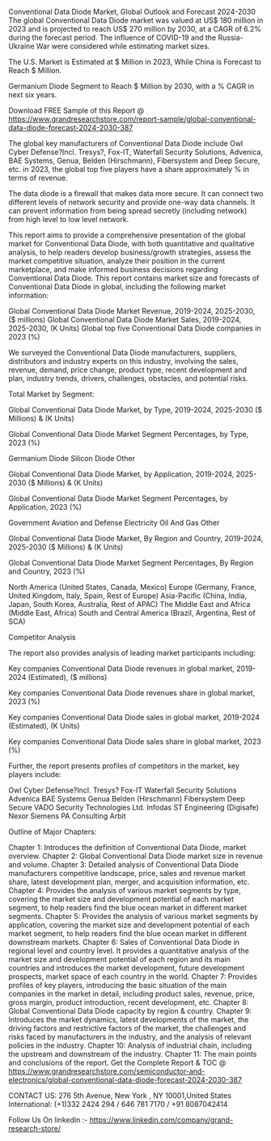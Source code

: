 Conventional Data Diode Market, Global Outlook and Forecast 2024-2030
The global Conventional Data Diode market was valued at US$ 180 million in 2023 and is projected to reach US$ 270 million by 2030, at a CAGR of 6.2% during the forecast period. The influence of COVID-19 and the Russia-Ukraine War were considered while estimating market sizes.

The U.S. Market is Estimated at $ Million in 2023, While China is Forecast to Reach $ Million.

Germanium Diode Segment to Reach $ Million by 2030, with a % CAGR in next six years.

Download FREE Sample of this Report @ https://www.grandresearchstore.com/report-sample/global-conventional-data-diode-forecast-2024-2030-387

The global key manufacturers of Conventional Data Diode include Owl Cyber Defense?Incl. Tresys?, Fox-IT, Waterfall Security Solutions, Advenica, BAE Systems, Genua, Belden (Hirschmann), Fibersystem and Deep Secure, etc. in 2023, the global top five players have a share approximately % in terms of revenue.

The data diode is a firewall that makes data more secure. It can connect two different levels of network security and provide one-way data channels. It can prevent information from being spread secretly (including network) from high level to low level network.

This report aims to provide a comprehensive presentation of the global market for Conventional Data Diode, with both quantitative and qualitative analysis, to help readers develop business/growth strategies, assess the market competitive situation, analyze their position in the current marketplace, and make informed business decisions regarding Conventional Data Diode. This report contains market size and forecasts of Conventional Data Diode in global, including the following market information:

Global Conventional Data Diode Market Revenue, 2019-2024, 2025-2030, ($ millions)
Global Conventional Data Diode Market Sales, 2019-2024, 2025-2030, (K Units)
Global top five Conventional Data Diode companies in 2023 (%)

We surveyed the Conventional Data Diode manufacturers, suppliers, distributors and industry experts on this industry, involving the sales, revenue, demand, price change, product type, recent development and plan, industry trends, drivers, challenges, obstacles, and potential risks.

Total Market by Segment:

Global Conventional Data Diode Market, by Type, 2019-2024, 2025-2030 ($ Millions) & (K Units)

Global Conventional Data Diode Market Segment Percentages, by Type, 2023 (%)

Germanium Diode
Silicon Diode
Other

Global Conventional Data Diode Market, by Application, 2019-2024, 2025-2030 ($ Millions) & (K Units)

Global Conventional Data Diode Market Segment Percentages, by Application, 2023 (%)

Government
Aviation and Defense
Electricity
Oil And Gas
Other

Global Conventional Data Diode Market, By Region and Country, 2019-2024, 2025-2030 ($ Millions) & (K Units)

Global Conventional Data Diode Market Segment Percentages, By Region and Country, 2023 (%)

North America (United States, Canada, Mexico)
Europe (Germany, France, United Kingdom, Italy, Spain, Rest of Europe)
Asia-Pacific (China, India, Japan, South Korea, Australia, Rest of APAC)
The Middle East and Africa (Middle East, Africa)
South and Central America (Brazil, Argentina, Rest of SCA)

Competitor Analysis

The report also provides analysis of leading market participants including:

Key companies Conventional Data Diode revenues in global market, 2019-2024 (Estimated), ($ millions)

Key companies Conventional Data Diode revenues share in global market, 2023 (%)

Key companies Conventional Data Diode sales in global market, 2019-2024 (Estimated), (K Units)

Key companies Conventional Data Diode sales share in global market, 2023 (%)

Further, the report presents profiles of competitors in the market, key players include:

Owl Cyber Defense?Incl. Tresys?
Fox-IT
Waterfall Security Solutions
Advenica
BAE Systems
Genua
Belden (Hirschmann)
Fibersystem
Deep Secure
VADO Security Technologies Ltd.
Infodas
ST Engineering (Digisafe)
Nexor
Siemens
PA Consulting
Arbit

Outline of Major Chapters:

Chapter 1: Introduces the definition of Conventional Data Diode, market overview.
Chapter 2: Global Conventional Data Diode market size in revenue and volume.
Chapter 3: Detailed analysis of Conventional Data Diode manufacturers competitive landscape, price, sales and revenue market share, latest development plan, merger, and acquisition information, etc.
Chapter 4: Provides the analysis of various market segments by type, covering the market size and development potential of each market segment, to help readers find the blue ocean market in different market segments.
Chapter 5: Provides the analysis of various market segments by application, covering the market size and development potential of each market segment, to help readers find the blue ocean market in different downstream markets.
Chapter 6: Sales of Conventional Data Diode in regional level and country level. It provides a quantitative analysis of the market size and development potential of each region and its main countries and introduces the market development, future development prospects, market space of each country in the world.
Chapter 7: Provides profiles of key players, introducing the basic situation of the main companies in the market in detail, including product sales, revenue, price, gross margin, product introduction, recent development, etc.
Chapter 8: Global Conventional Data Diode capacity by region & country.
Chapter 9: Introduces the market dynamics, latest developments of the market, the driving factors and restrictive factors of the market, the challenges and risks faced by manufacturers in the industry, and the analysis of relevant policies in the industry.
Chapter 10: Analysis of industrial chain, including the upstream and downstream of the industry.
Chapter 11: The main points and conclusions of the report.
Get the Complete Report & TOC @ https://www.grandresearchstore.com/semiconductor-and-electronics/global-conventional-data-diode-forecast-2024-2030-387

CONTACT US:
276 5th Avenue, New York , NY 10001,United States
International: (+1)332 2424 294 / 646 781 7170 / +91 8087042414

Follow Us On linkedin :- https://www.linkedin.com/company/grand-research-store/
